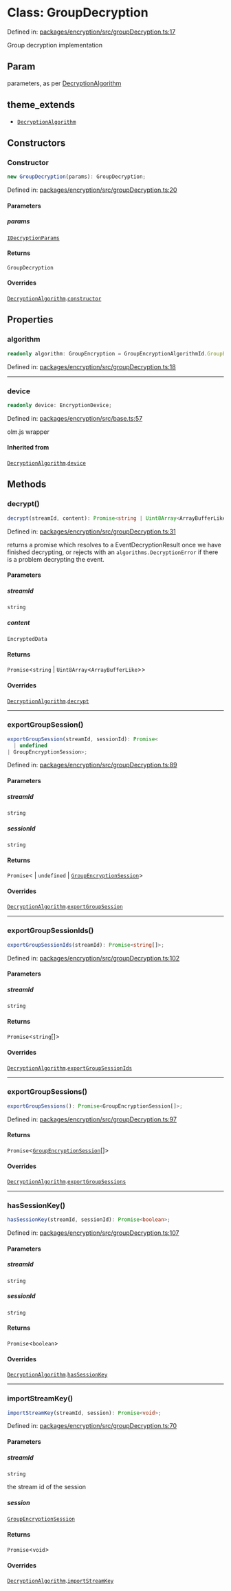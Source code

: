 # Class: GroupDecryption

Defined in: [packages/encryption/src/groupDecryption.ts:17](https://github.com/towns-protocol/towns/blob/0db1fd0ac7258e8db8cedfb6183e8eade8284fa1/packages/encryption/src/groupDecryption.ts#L17)

Group decryption implementation

## Param

parameters, as per [DecryptionAlgorithm](DecryptionAlgorithm.md)

## theme_extends

- [`DecryptionAlgorithm`](DecryptionAlgorithm.md)

## Constructors

### Constructor

```ts
new GroupDecryption(params): GroupDecryption;
```

Defined in: [packages/encryption/src/groupDecryption.ts:20](https://github.com/towns-protocol/towns/blob/0db1fd0ac7258e8db8cedfb6183e8eade8284fa1/packages/encryption/src/groupDecryption.ts#L20)

#### Parameters

##### params

[`IDecryptionParams`](../interfaces/IDecryptionParams.md)

#### Returns

`GroupDecryption`

#### Overrides

[`DecryptionAlgorithm`](DecryptionAlgorithm.md).[`constructor`](DecryptionAlgorithm.md#constructor)

## Properties

### algorithm

```ts
readonly algorithm: GroupEncryption = GroupEncryptionAlgorithmId.GroupEncryption;
```

Defined in: [packages/encryption/src/groupDecryption.ts:18](https://github.com/towns-protocol/towns/blob/0db1fd0ac7258e8db8cedfb6183e8eade8284fa1/packages/encryption/src/groupDecryption.ts#L18)

***

### device

```ts
readonly device: EncryptionDevice;
```

Defined in: [packages/encryption/src/base.ts:57](https://github.com/towns-protocol/towns/blob/0db1fd0ac7258e8db8cedfb6183e8eade8284fa1/packages/encryption/src/base.ts#L57)

olm.js wrapper

#### Inherited from

[`DecryptionAlgorithm`](DecryptionAlgorithm.md).[`device`](DecryptionAlgorithm.md#device)

## Methods

### decrypt()

```ts
decrypt(streamId, content): Promise<string | Uint8Array<ArrayBufferLike>>;
```

Defined in: [packages/encryption/src/groupDecryption.ts:31](https://github.com/towns-protocol/towns/blob/0db1fd0ac7258e8db8cedfb6183e8eade8284fa1/packages/encryption/src/groupDecryption.ts#L31)

returns a promise which resolves to a
EventDecryptionResult once we have finished
decrypting, or rejects with an `algorithms.DecryptionError` if there is a
problem decrypting the event.

#### Parameters

##### streamId

`string`

##### content

`EncryptedData`

#### Returns

`Promise`\<`string` \| `Uint8Array`\<`ArrayBufferLike`\>\>

#### Overrides

[`DecryptionAlgorithm`](DecryptionAlgorithm.md).[`decrypt`](DecryptionAlgorithm.md#decrypt)

***

### exportGroupSession()

```ts
exportGroupSession(streamId, sessionId): Promise<
  | undefined
| GroupEncryptionSession>;
```

Defined in: [packages/encryption/src/groupDecryption.ts:89](https://github.com/towns-protocol/towns/blob/0db1fd0ac7258e8db8cedfb6183e8eade8284fa1/packages/encryption/src/groupDecryption.ts#L89)

#### Parameters

##### streamId

`string`

##### sessionId

`string`

#### Returns

`Promise`\<
  \| `undefined`
  \| [`GroupEncryptionSession`](../interfaces/GroupEncryptionSession.md)\>

#### Overrides

[`DecryptionAlgorithm`](DecryptionAlgorithm.md).[`exportGroupSession`](DecryptionAlgorithm.md#exportgroupsession)

***

### exportGroupSessionIds()

```ts
exportGroupSessionIds(streamId): Promise<string[]>;
```

Defined in: [packages/encryption/src/groupDecryption.ts:102](https://github.com/towns-protocol/towns/blob/0db1fd0ac7258e8db8cedfb6183e8eade8284fa1/packages/encryption/src/groupDecryption.ts#L102)

#### Parameters

##### streamId

`string`

#### Returns

`Promise`\<`string`[]\>

#### Overrides

[`DecryptionAlgorithm`](DecryptionAlgorithm.md).[`exportGroupSessionIds`](DecryptionAlgorithm.md#exportgroupsessionids)

***

### exportGroupSessions()

```ts
exportGroupSessions(): Promise<GroupEncryptionSession[]>;
```

Defined in: [packages/encryption/src/groupDecryption.ts:97](https://github.com/towns-protocol/towns/blob/0db1fd0ac7258e8db8cedfb6183e8eade8284fa1/packages/encryption/src/groupDecryption.ts#L97)

#### Returns

`Promise`\<[`GroupEncryptionSession`](../interfaces/GroupEncryptionSession.md)[]\>

#### Overrides

[`DecryptionAlgorithm`](DecryptionAlgorithm.md).[`exportGroupSessions`](DecryptionAlgorithm.md#exportgroupsessions)

***

### hasSessionKey()

```ts
hasSessionKey(streamId, sessionId): Promise<boolean>;
```

Defined in: [packages/encryption/src/groupDecryption.ts:107](https://github.com/towns-protocol/towns/blob/0db1fd0ac7258e8db8cedfb6183e8eade8284fa1/packages/encryption/src/groupDecryption.ts#L107)

#### Parameters

##### streamId

`string`

##### sessionId

`string`

#### Returns

`Promise`\<`boolean`\>

#### Overrides

[`DecryptionAlgorithm`](DecryptionAlgorithm.md).[`hasSessionKey`](DecryptionAlgorithm.md#hassessionkey)

***

### importStreamKey()

```ts
importStreamKey(streamId, session): Promise<void>;
```

Defined in: [packages/encryption/src/groupDecryption.ts:70](https://github.com/towns-protocol/towns/blob/0db1fd0ac7258e8db8cedfb6183e8eade8284fa1/packages/encryption/src/groupDecryption.ts#L70)

#### Parameters

##### streamId

`string`

the stream id of the session

##### session

[`GroupEncryptionSession`](../interfaces/GroupEncryptionSession.md)

#### Returns

`Promise`\<`void`\>

#### Overrides

[`DecryptionAlgorithm`](DecryptionAlgorithm.md).[`importStreamKey`](DecryptionAlgorithm.md#importstreamkey)
